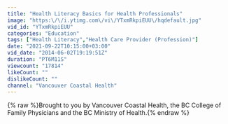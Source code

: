 ```yaml
---
title: "Health Literacy Basics for Health Professionals"
image: "https:\/\/i.ytimg.com\/vi\/YTxmRkpiEUU\/hqdefault.jpg"
vid_id: "YTxmRkpiEUU"
categories: "Education"
tags: ["Health Literacy","Health Care Provider (Profession)"]
date: "2021-09-22T10:15:00+03:00"
vid_date: "2014-06-02T19:19:51Z"
duration: "PT6M11S"
viewcount: "17814"
likeCount: ""
dislikeCount: ""
channel: "Vancouver Coastal Health"
---
```

{% raw %}Brought to you by Vancouver Coastal Health, the BC College of Family Physicians and the BC Ministry of Health.{% endraw %}

